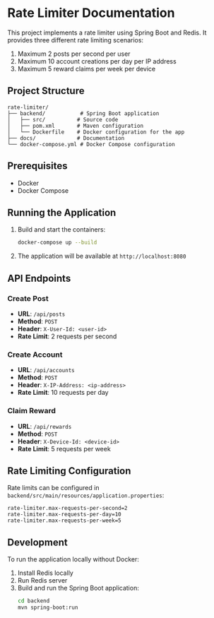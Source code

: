 # Rate Limiter Documentation

This project implements a rate limiter using Spring Boot and Redis. It provides three different rate limiting scenarios:

1. Maximum 2 posts per second per user
2. Maximum 10 account creations per day per IP address
3. Maximum 5 reward claims per week per device

## Project Structure

```
rate-limiter/
├── backend/           # Spring Boot application
│   ├── src/          # Source code
│   ├── pom.xml       # Maven configuration
│   └── Dockerfile    # Docker configuration for the app
├── docs/             # Documentation
└── docker-compose.yml # Docker Compose configuration
```

## Prerequisites

- Docker
- Docker Compose

## Running the Application

1. Build and start the containers:
   ```bash
   docker-compose up --build
   ```

2. The application will be available at `http://localhost:8080`

## API Endpoints

### Create Post
- **URL**: `/api/posts`
- **Method**: `POST`
- **Header**: `X-User-Id: <user-id>`
- **Rate Limit**: 2 requests per second

### Create Account
- **URL**: `/api/accounts`
- **Method**: `POST`
- **Header**: `X-IP-Address: <ip-address>`
- **Rate Limit**: 10 requests per day

### Claim Reward
- **URL**: `/api/rewards`
- **Method**: `POST`
- **Header**: `X-Device-Id: <device-id>`
- **Rate Limit**: 5 requests per week

## Rate Limiting Configuration

Rate limits can be configured in `backend/src/main/resources/application.properties`:

```properties
rate-limiter.max-requests-per-second=2
rate-limiter.max-requests-per-day=10
rate-limiter.max-requests-per-week=5
```

## Development

To run the application locally without Docker:

1. Install Redis locally
2. Run Redis server
3. Build and run the Spring Boot application:
   ```bash
   cd backend
   mvn spring-boot:run
   ``` 